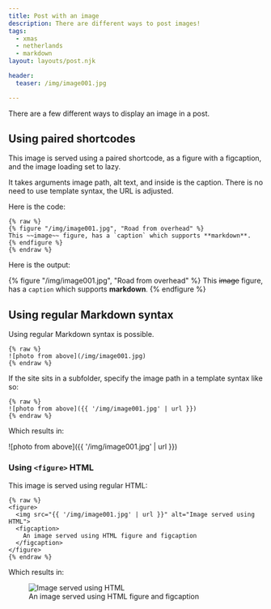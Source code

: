```yaml
---
title: Post with an image
description: There are different ways to post images!
tags:
  - xmas
  - netherlands
  - markdown
layout: layouts/post.njk

header:
  teaser: /img/image001.jpg

---
```


There are a few different ways to display an image in a post.


## Using paired shortcodes

This image is served using a paired shortcode, as a figure with a figcaption, and the image loading set to lazy.

It takes arguments image path, alt text, and inside is the caption.  There is no need to use template syntax, the URL is adjusted.

Here is the code:

```
{% raw %}
{% figure "/img/image001.jpg", "Road from overhead" %}
This ~~image~~ figure, has a `caption` which supports **markdown**.
{% endfigure %}
{% endraw %}
```

Here is the output:

{% figure "/img/image001.jpg", "Road from overhead" %}
This ~~image~~ figure, has a `caption` which supports **markdown**.
{% endfigure %}


## Using regular Markdown syntax

Using regular Markdown syntax is possible.

```
{% raw %}
![photo from above](/img/image001.jpg)
{% endraw %}
```

If the site sits in a subfolder, specify the image path in a template syntax like so:

```
{% raw %}
![photo from above]({{ '/img/image001.jpg' | url }})
{% endraw %}
```

Which results in:

![photo from above]({{ '/img/image001.jpg' | url }})


### Using `<figure>` HTML

This image is served using regular HTML:

```
{% raw %}
<figure>
  <img src="{{ '/img/image001.jpg' | url }}" alt="Image served using HTML">
  <figcaption>
    An image served using HTML figure and figcaption
  </figcaption>
</figure>
{% endraw %}
```

Which results in:


<figure>
  <img src="{{ '/img/image001.jpg' | url }}" alt="Image served using HTML">
  <figcaption>
    An image served using HTML figure and figcaption
  </figcaption>
</figure>
